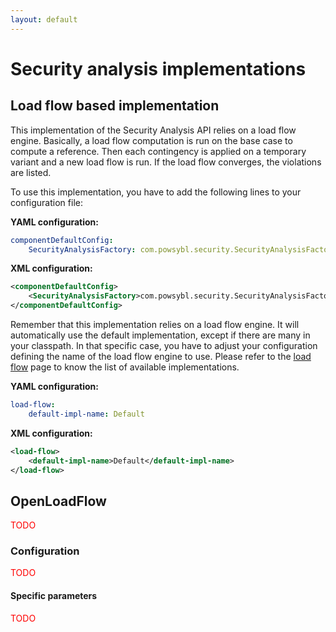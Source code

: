 ```yaml
---
layout: default
---
```


# Security analysis implementations

## Load flow based implementation
This implementation of the Security Analysis API relies on a load flow engine. Basically, a load flow computation is run on the base case to compute a reference. Then each contingency is applied on a temporary variant and a new load flow is run. If the load flow converges, the violations are listed.

To use this implementation, you have to add the following lines to your configuration file:

**YAML configuration:**
```yaml
componentDefaultConfig:
    SecurityAnalysisFactory: com.powsybl.security.SecurityAnalysisFactoryImpl
```

**XML configuration:**
```xml
<componentDefaultConfig>
    <SecurityAnalysisFactory>com.powsybl.security.SecurityAnalysisFactoryImpl</SecurityAnalysisFactory>
</componentDefaultConfig>
```

Remember that this implementation relies on a load flow engine. It will automatically use the default implementation, except if there are many in your classpath. In that specific case, you have to adjust your configuration defining the name of the load flow engine to use. Please refer to the [load flow](../powerflow/index.md) page to know the list of available implementations.

**YAML configuration:**
```yaml
load-flow:
    default-impl-name: Default
```

**XML configuration:**
```xml
<load-flow>
    <default-impl-name>Default</default-impl-name>
</load-flow>
```

## OpenLoadFlow
<span style="color: red">TODO</span>

### Configuration
<span style="color: red">TODO</span>

#### Specific parameters
<span style="color: red">TODO</span>